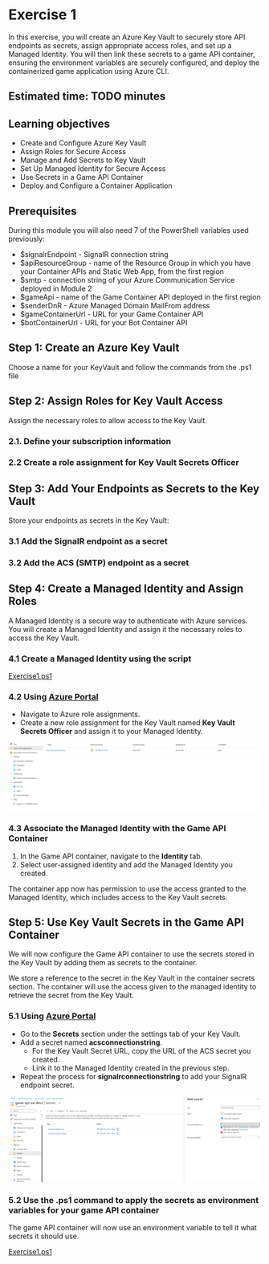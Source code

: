 # Exercise 1

In this exercise, you will create an Azure Key Vault to securely store API endpoints as secrets, assign appropriate access roles, and set up a Managed Identity. You will then link these secrets to a game API container, ensuring the environment variables are securely configured, and deploy the containerized game application using Azure CLI.

## Estimated time: TODO minutes

## Learning objectives

- Create and Configure Azure Key Vault
- Assign Roles for Secure Access
- Manage and Add Secrets to Key Vault
- Set Up Managed Identity for Secure Access
- Use Secrets in a Game API Container
- Deploy and Configure a Container Application

## Prerequisites

During this module you will also need 7 of the PowerShell variables used previously:

- $signalrEndpoint - SignalR connection string
- $apiResourceGroup - name of the Resource Group in which you have your Container APIs and Static Web App, from the first region
- $smtp - connection string of your Azure Communication Service deployed in Module 2
- $gameApi - name of the Game Container API deployed in the first region
- $senderDnR - Azure Managed Domain MailFrom address
- $gameContainerUrl -  URL for your Game Container API
- $botContainerUrl - URL for your Bot Container API

## Step 1: Create an Azure Key Vault

Choose a name for your KeyVault and follow the commands from the .ps1 file

## Step 2: Assign Roles for Key Vault Access

Assign the necessary roles to allow access to the Key Vault.

### 2.1. Define your subscription information

### 2.2 Create a role assignment for Key Vault Secrets Officer

## Step 3: Add Your Endpoints as Secrets to the Key Vault

Store your endpoints as secrets in the Key Vault:

### 3.1 Add the SignalR endpoint as a secret

### 3.2 Add the ACS (SMTP) endpoint as a secret

## Step 4: Create a Managed Identity and Assign Roles

A Managed Identity is a secure way to authenticate with Azure services. You will create a Managed Identity and assign it the necessary roles to access the Key Vault.

### 4.1 Create a Managed Identity using the script

[Exercise1.ps1](./Exercise1.ps1)

### 4.2 Using [Azure Portal](https://portal.azure.com/)

- Navigate to Azure role assignments.
- Create a new role assignment for the Key Vault named **Key Vault Secrets Officer** and assign it to your Managed Identity.

![Create Role Assignment](../module-6-microservices-architecture/images/image1.png)

### 4.3 Associate the Managed Identity with the Game API Container

1. In the Game API container, navigate to the **Identity** tab.
2. Select user-assigned identity and add the Managed Identity you created.

The container app now has permission to use the access granted to the Managed Identity, which includes access to the Key Vault secrets.

## Step 5: Use Key Vault Secrets in the Game API Container

We will now configure the Game API container to use the secrets stored in the Key Vault by adding them as secrets to the container.

We store a reference to the secret in the Key Vault in the container secrets section.
The container will use the access given to the managed identity to retrieve the secret from the Key Vault.

### 5.1 Using [Azure Portal](https://portal.azure.com/)

- Go to the **Secrets** section under the settings tab of your Key Vault.
- Add a secret named **acsconnectionstring**.
  - For the Key Vault Secret URL, copy the URL of the ACS secret you created.
  - Link it to the Managed Identity created in the previous step.
- Repeat the process for **signalrconnectionstring** to add your SignalR endpoint secret.

![Key Vault secret signalrconnectionstring](../module-6-microservices-architecture/images/image2.png)

### 5.2 Use the .ps1 command to apply the secrets as environment variables for your game API container

The game API container will now use an environment variable to tell it what secrets it should use.

[Exercise1.ps1](./Exercise1.ps1)